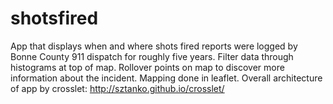 shotsfired
==========

App that displays when and where shots fired reports were logged by Bonne County 911 dispatch for roughly five years.  Filter data through histograms at top of map.  Rollover points on map to discover more information about the incident.  Mapping done in leaflet.  Overall architecture of app by crosslet: http://sztanko.github.io/crosslet/
